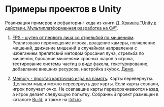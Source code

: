 # Примеры проектов в Unity
Реализация примеров и рефакторинг кода из книги <a href="https://www.manning.com/books/unity-in-action-second-edition?a_aid=newarteest&a_bid=512b6b05" target="_blank">Д. Хокинга "Unity в действии. Мультиплатформенная разработка на C#"</a>.

1. <a href="https://github.com/goshanoob/unity-examples/tree/master/FPS" target="_blank">FPS - шутер от первого лица со стрельбой по мишениям</a>. Реализовано перемещение игрока, вращение камеры, полявление мишений, движение мишений в случайном направлении с избеганием препятсвий методом бросания луча, стрельба по мишеням, бросание мишенями красных шаров в игрока, тестирование системы частиц в виде факела, текстурирование, добавление внешних ресурсов, настройка skybox. <a href="https://goshannoob.itch.io/fps-with-enemys" target="_blank">Демо</a>.

2. <a href="https://github.com/goshanoob/unity-examples/tree/master/Memory" target="_blank">Memory - простая карточная игра на память</a>. Карты перевернуты. Щелчком мыши можно перевернуть две карты. Если карты совпали, игрок получает очко. Не совпавшие карты переворачиваются назад, а игрок делает следующую попытку. Собранный проект размещен в каталоге <a href="https://github.com/goshanoob/unity-examples/tree/master/Memory/Build" target="_blank">Build</a>, а также на <a href="https://goshannoob.itch.io/memorytest" target="_blank">itch.io</a>.